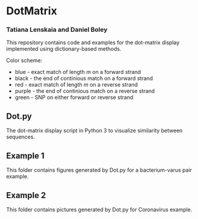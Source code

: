 # DotMatrix
### Tatiana Lenskaia and Daniel Boley

This repository contains code and examples for the dot-matrix display implemented using dictionary-based methods.

Color scheme:
* blue - exact match of length _m_ on a forward strand
* black - the end of continious match on a forward strand
* red - exact match of length _m_ on a reverse strand
* purple - the end of continious match on a reverse strand
* green - SNP on either forward or reverse strand

## Dot.py
The dot-matrix display script in Python 3 to visualize similarity between sequences.

## Example 1
This folder contains figures generated by Dot.py for a bacterium-varus pair example.


## Example 2
This folder contains pictures generated by Dot.py for Coronavirus example.


